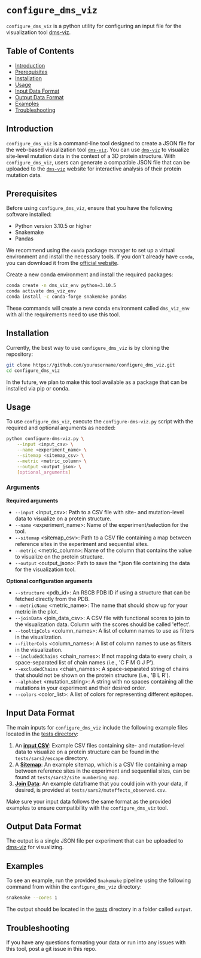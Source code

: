 # `configure_dms_viz`

`configure_dms_viz` is a python utility for configuring an input file for the visualization tool [dms-viz](https://dms-viz.github.io/).

## Table of Contents

- [Introduction](#introduction)
- [Prerequisites](#prerequisites)
- [Installation](#installation)
- [Usage](#usage)
- [Input Data Format](#input-data-format)
- [Output Data Format](#output-data-format)
- [Examples](#examples)
- [Troubleshooting](#troubleshooting)

## Introduction

`configure_dms_viz` is a command-line tool designed to create a JSON file for the web-based visualization tool [`dms-viz`](https://dms-viz.github.io/). You can use [`dms-viz`](https://dms-viz.github.io/) to visualize site-level mutation data in the context of a 3D protein structure. With `configure_dms_viz`, users can generate a compatible JSON file that can be uploaded to the [`dms-viz`](https://dms-viz.github.io/) website for interactive analysis of their protein mutation data.

## Prerequisites

Before using `configure_dms_viz`, ensure that you have the following software installed:

- Python version 3.10.5 or higher
- Snakemake
- Pandas

We recommend using the `conda` package manager to set up a virtual environment and install the necessary tools. If you don't already have `conda`, you can download it from the [official website](https://docs.conda.io/en/latest/miniconda.html).

Create a new conda environment and install the required packages:

```bash
conda create -n dms_viz_env python=3.10.5
conda activate dms_viz_env
conda install -c conda-forge snakemake pandas
```

These commands will create a new conda environment called `dms_viz_env` with all the requirements need to use this tool.

## Installation

Currently, the best way to use `configure_dms_viz` is by cloning the repository:

```bash
git clone https://github.com/yourusername/configure_dms_viz.git
cd configure_dms_viz
```

In the future, we plan to make this tool available as a package that can be installed via pip or conda.

## Usage

To use `configure_dms_viz`, execute the `configure-dms-viz.py` script with the required and optional arguments as needed:

```bash
python configure-dms-viz.py \
    --input <input_csv> \
    --name <experiment_name> \
    --sitemap <sitemap_csv> \
    --metric <metric_column> \
    --output <output_json> \
    [optional_arguments]
```

### Arguments

**Required arguments**

- `--input` <input_csv>: Path to a CSV file with site- and mutation-level data to visualize on a protein structure.
- `--name` <experiment_name>: Name of the experiment/selection for the tool.
- `--sitemap` <sitemap_csv>: Path to a CSV file containing a map between reference sites in the experiment and sequential sites.
- `--metric` <metric_column>: Name of the column that contains the value to visualize on the protein structure.
- `--output` <output_json>: Path to save the \*.json file containing the data for the visualization tool.

**Optional configuration arguments**

- `--structure` <pdb_id>: An RSCB PDB ID if using a structure that can be fetched directly from the PDB.
- `--metricName` <metric_name>: The name that should show up for your metric in the plot.
- `--joinData` <join_data_csv>: A CSV file with functional scores to join to the visualization data. Column with the scores should be called 'effect'.
- `--tooltipCols` <column_names>: A list of column names to use as filters in the visualization.
- `--filterCols` <column_names>: A list of column names to use as filters in the visualization.
- `--includedChains` <chain_names>: If not mapping data to every chain, a space-separated list of chain names (i.e., 'C F M G J P').
- `--excludedChains` <chain_names>: A space-separated string of chains that should not be shown on the protein structure (i.e., 'B L R').
- `--alphabet` <mutation_string>: A string with no spaces containing all the mutations in your experiment and their desired order.
- `--colors` <color_list>: A list of colors for representing different epitopes.

## Input Data Format

The main inputs for `configure_dms_viz` include the following example files located in the [tests directory](tests/sars2/):

1. An [**input CSV**](tests/sars2/escape/): Example CSV files containing site- and mutation-level data to visualize on a protein structure can be found in the `tests/sars2/escape` directory.
2. A [**Sitemap**](tests/sars2/site_numbering_map): An example sitemap, which is a CSV file containing a map between reference sites in the experiment and sequential sites, can be found at `tests/sars2/site_numbering_map`.
3. [**Join Data**](tests/sars2/muteffects_observed.csv): An example dataframe that you could join with your data, if desired, is provided at `tests/sars2/muteffects_observed.csv`.

Make sure your input data follows the same format as the provided examples to ensure compatibility with the `configure_dms_viz` tool.

## Output Data Format

The output is a single JSON file per experiment that can be uploaded to [dms-viz](https://dms-viz.github.io/) for visualizing.

## Examples

To see an example, run the provided `Snakemake` pipeline using the following command from within the `configure_dms_viz` directory:

```bash
snakemake --cores 1
```

The output should be located in the [tests](tests/sars2/) directory in a folder called `output`.

## Troubleshooting

If you have any questions formating your data or run into any issues with this tool, post a git issue in this repo.
